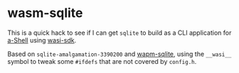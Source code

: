 # wasm-sqlite

This is a quick hack to see if I can get `sqlite` to build as a CLI application for [a-Shell](https://github.com/holzschu/a-shell) using [wasi-sdk](https://github.com/holzschu/wasi-sdk).

Based on `sqlite-amalgamation-3390200` and [wapm-sqlite](https://github.com/wapm-packages/sqlite), using the `__wasi__` symbol to tweak some `#ifdefs` that are not covered by `config.h`.
